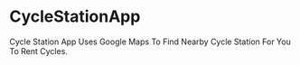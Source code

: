 # CycleStationApp
Cycle Station App Uses Google Maps To Find Nearby Cycle Station For You To Rent Cycles.  
